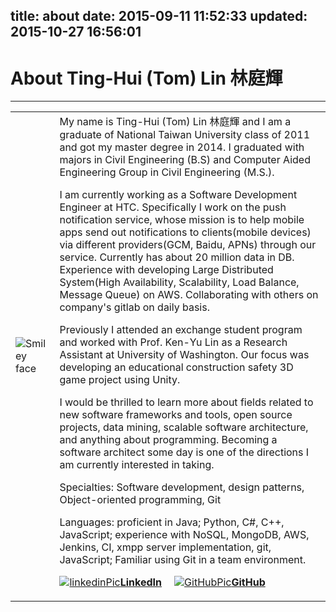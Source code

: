 title: about
date: 2015-09-11 11:52:33
updated: 2015-10-27 16:56:01
---

# About Ting-Hui (Tom) Lin 林庭輝
---
<table style="width:100%"><tr><td> <img src="http://tomroy.github.io/uploads/round.png" alt="Smiley face"> </img> </td><td> My name is Ting-Hui (Tom) Lin 林庭輝 and I am a graduate of National Taiwan University class of 2011 and got my master degree in 2014. I graduated with majors in Civil Engineering (B.S) and Computer Aided Engineering Group in Civil Engineering (M.S.).

I am currently working as a Software Development Engineer at HTC. Specifically I work on the push notification service, whose mission is to help mobile apps send out notifications to clients(mobile devices) via different providers(GCM, Baidu, APNs) through our service. Currently has about 20 million data in DB. Experience with developing Large Distributed System(High Availability, Scalability, Load Balance, Message Queue) on AWS. Collaborating with others on company's gitlab on daily basis.

Previously I attended an exchange student program and worked with Prof. Ken-Yu Lin as a Research Assistant at University of Washington. Our focus was developing an educational construction safety 3D game project using Unity.

I would be thrilled to learn more about fields related to new software frameworks and tools, open source projects, data mining, scalable software architecture, and anything about programming. Becoming a software architect some day is one of the directions I am currently interested in taking.

Specialties: Software development, design patterns, Object-oriented programming, Git

Languages: proficient in Java; Python, C#, C++, JavaScript; experience with NoSQL, MongoDB, AWS, Jenkins, CI, xmpp server implementation, git, JavaScript;
Familiar using Git in a team environment.

<!-- [![linkedinPic](/uploads/linkedin_icon.png)](https://tw.linkedin.com/in/tomthlin)[**LinkedIn**](https://tw.linkedin.com/in/tomthlin)&nbsp;&nbsp;&nbsp;&nbsp;[![GitHubPic](/uploads/github_icon.png)](https://github.com/tomroy)[**GitHub**](https://github.com/tomroy) -->
<a href="https://tw.linkedin.com/in/tomthlin" target="_blank" rel="external" style="display: inline-block; text-align: center; margin-right: 20px;"><img src="/uploads/linkedin_icon.png" alt="linkedinPic" style="margin: 0 auto;"><strong>LinkedIn</strong></a><a href="https://github.com/tomroy" target="_blank" rel="external" style="display: inline-block; text-align: center; margin-right: 10px;"><img src="/uploads/github_icon.png" alt="GitHubPic" style="margin: 0 auto;"><strong>GitHub</strong></a>
